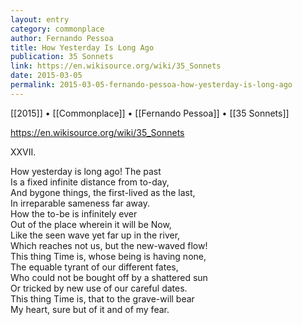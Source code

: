 ```yaml
---
layout: entry
category: commonplace
author: Fernando Pessoa
title: How Yesterday Is Long Ago
publication: 35 Sonnets
link: https://en.wikisource.org/wiki/35_Sonnets
date: 2015-03-05
permalink: 2015-03-05-fernando-pessoa-how-yesterday-is-long-ago
---
```


[[2015]] • [[Commonplace]] • [[Fernando Pessoa]] • [[35 Sonnets]]

https://en.wikisource.org/wiki/35_Sonnets

XXVII. 

How yesterday is long ago! The past
<br>Is a fixed infinite distance from to-day,
<br>And bygone things, the first-lived as the last,
<br>In irreparable sameness far away.
<br>How the to-be is infinitely ever
<br>Out of the place wherein it will be Now,
<br>Like the seen wave yet far up in the river,
<br>Which reaches not us, but the new-waved flow!
<br>This thing Time is, whose being is having none,
<br>The equable tyrant of our different fates,
<br>Who could not be bought off by a shattered sun
<br>Or tricked by new use of our careful dates.
<br>This thing Time is, that to the grave-will bear
<br>My heart, sure but of it and of my fear. 